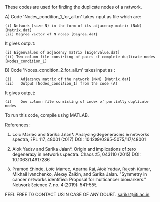 These codes are used for finding the duplicate nodes of a network.

A) Code 'Nodes_condition_1_for_all.m' takes input as file which are:

    (i) Network (size N) in the form of its adjacency matrix (NxN) [Matrix.dat]
    (ii) Degree vector of N nodes [Degree.dat]

  It gives output:

    (i) Eigenvalues of adjacency matrix [Eigenvalue.dat]
    (ii) Two column file consisting of pairs of complete duplicate nodes [Nodes_condition_1]


B) Code 'Nodes_condition_2_for_all.m' takes input as :

    (i)    Adjacency matrix of the network (NxN) [Matrix.dat]
    (ii)   Output [Nodes_condition_1] from the code (A)

   It gives output:

    (i)    One column file consisting of index of partially duplicate nodes


To run this code, compile using MATLAB.

References:
1) Loic Marrec and Sarika Jalan*. Analysing degeneracies in networks spectra, EPL 117, 48001 (2017) 
   DOI: 10.1209/0295-5075/117/48001

2) Alok Yadav and Sarika Jalan*. Origin and implications of zero degeneracy in networks spectra. Chaos 25, 043110 (2015) 
   DOI: 10.1063/1.4917286

3) Pramod Shinde, Loïc Marrec, Aparna Rai, Alok Yadav, Rajesh Kumar, Mikhail Ivanchenko, Alexey Zaikin, and Sarika Jalan. "Symmetry in cancer networks identified: Proposal for multicancer biomarkers." Network Science 7, no. 4 (2019): 541-555.

FEEL FREE TO CONTACT US IN CASE OF ANY DOUBT.
sarika@iiti.ac.in
